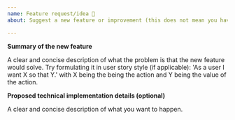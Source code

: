 ```yaml
---
name: Feature request/idea 🚀
about: Suggest a new feature or improvement (this does not mean you have to implement it)

---
```


**Summary of the new feature**

A clear and concise description of what the problem is that the new feature would solve.
Try formulating it in user story style (if applicable):
'As a user I want X so that Y.' with X being the being the action and Y being the value of the action.

**Proposed technical implementation details (optional)**

A clear and concise description of what you want to happen.
